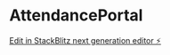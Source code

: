# AttendancePortal

[Edit in StackBlitz next generation editor ⚡️](https://stackblitz.com/~/github.com/MohaPeth/AttendancePortal)